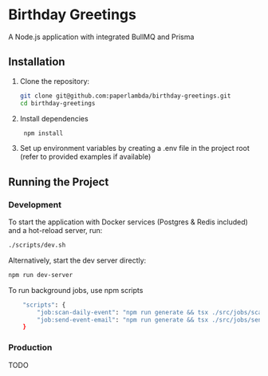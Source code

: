 # Birthday Greetings

A Node.js application with integrated BullMQ and Prisma

## Installation

1. Clone the repository:

   ```bash
   git clone git@github.com:paperlambda/birthday-greetings.git
   cd birthday-greetings
   ```
2. Install dependencies

   ```bash
    npm install
   ```
3. Set up environment variables by creating a .env file in the project root (refer to provided examples if available)

## Running the Project

### Development
To start the application with Docker services (Postgres & Redis included) and a hot-reload server, run:
```bash
./scripts/dev.sh
```

Alternatively, start the dev server directly:
```bash
npm run dev-server
```

To run background jobs, use npm scripts
```bash
    "scripts": {
        "job:scan-daily-event": "npm run generate && tsx ./src/jobs/scan-daily-event.job.ts",
        "job:send-event-email": "npm run generate && tsx ./src/jobs/send-event-email.job.ts"
    }
```

### Production
TODO

